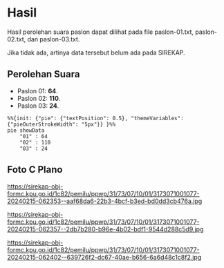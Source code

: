 # Hasil

Hasil perolehan suara paslon dapat dilihat pada file paslon-01.txt, paslon-02.txt, dan paslon-03.txt.

Jika tidak ada, artinya data tersebut belum ada pada SIREKAP.

## Perolehan Suara

 * Paslon 01: **64**.
 * Paslon 02: **110**.
 * Paslon 03: **24**.

```mermaid
%%{init: {"pie": {"textPosition": 0.5}, "themeVariables": {"pieOuterStrokeWidth": "5px"}} }%%
pie showData
    "01" : 64
    "02" : 110
    "03" : 24
```
## Foto C Plano

https://sirekap-obj-formc.kpu.go.id/1c82/pemilu/ppwp/31/73/07/10/01/3173071001077-20240215-062353--aaf68da6-22b3-4bcf-b3ed-bd0dd3cb476a.jpg

https://sirekap-obj-formc.kpu.go.id/1c82/pemilu/ppwp/31/73/07/10/01/3173071001077-20240215-062357--2db7b280-b96e-4b02-bdf1-9544d288c5d9.jpg

https://sirekap-obj-formc.kpu.go.id/1c82/pemilu/ppwp/31/73/07/10/01/3173071001077-20240215-062402--639726f2-dc67-40ae-b656-6a6d48c1c8f2.jpg
